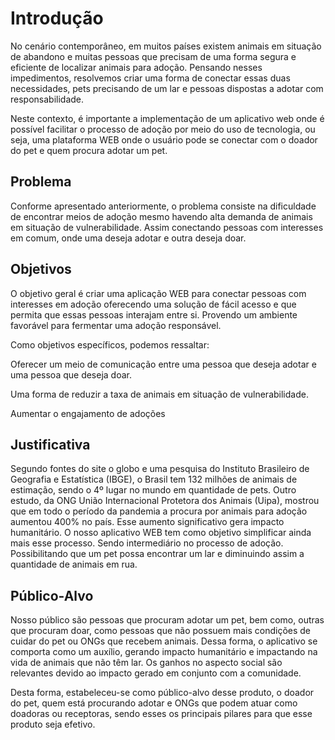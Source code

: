 # Introdução

No cenário contemporâneo, em muitos países existem animais em situação de abandono e muitas pessoas que precisam de uma forma segura e eficiente de localizar animais para adoção. Pensando nesses impedimentos, resolvemos criar uma forma de conectar essas duas necessidades, pets precisando de um lar e pessoas dispostas a adotar com responsabilidade.  

Neste contexto, é importante a implementação de um aplicativo web onde é possível facilitar o processo de adoção por meio do uso de tecnologia, ou seja, uma plataforma WEB onde o usuário pode se conectar com o doador do pet e quem procura adotar um pet. 

## Problema
Conforme apresentado anteriormente, o problema consiste na dificuldade de encontrar meios de adoção mesmo havendo alta demanda de animais em situação de vulnerabilidade. Assim conectando pessoas com interesses em comum, onde uma deseja adotar e outra deseja doar. 


## Objetivos

O objetivo geral é criar uma aplicação WEB para conectar pessoas com interesses em adoção oferecendo uma solução de fácil acesso e que permita que essas pessoas interajam entre si. Provendo um ambiente favorável para fermentar uma adoção responsável. 

Como objetivos específicos, podemos ressaltar: 

Oferecer um meio de comunicação entre uma pessoa que deseja adotar e uma pessoa que deseja doar. 

Uma forma de reduzir a taxa de animais em situação de vulnerabilidade. 

Aumentar o engajamento de adoções 

## Justificativa

Segundo fontes do site o globo e uma pesquisa do Instituto Brasileiro de Geografia e Estatística (IBGE), o Brasil tem 132 milhões de animais de estimação, sendo o 4º lugar no mundo em quantidade de pets. Outro estudo, da ONG União Internacional Protetora dos Animais (Uipa), mostrou que em todo o período da pandemia a procura por animais para adoção aumentou 400% no país. Esse aumento significativo gera impacto humanitário. O nosso aplicativo WEB tem como objetivo simplificar ainda mais esse processo. Sendo intermediário no processo de adoção. Possibilitando que um pet possa encontrar um lar e diminuindo assim a quantidade de animais em rua.


## Público-Alvo

Nosso público são pessoas que procuram adotar um pet, bem como, outras que procuram doar, como pessoas que não possuem mais condições de cuidar do pet ou ONGs que recebem animais. Dessa forma, o aplicativo se comporta como um auxílio, gerando impacto humanitário e impactando na vida de animais que não têm lar. Os ganhos no aspecto social são relevantes devido ao impacto gerado em conjunto com a comunidade. 

Desta forma, estabeleceu-se como público-alvo desse produto, o doador do pet, quem está procurando adotar e ONGs que podem atuar como doadoras ou receptoras, sendo esses os principais pilares para que esse produto seja efetivo.  
